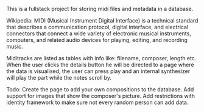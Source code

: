 This is a fullstack project for storing midi files and metadata in a database.

Wikipedia:
MIDI (Musical Instrument Digital Interface) is a technical standard that describes a communication protocol,
digital interface, and electrical connectors that connect a wide variety of electronic musical instruments,
computers, and related audio devices for playing, editing, and recording music.

Miditracks are listed as tables with info like: filename, composer, length etc.
When the user clicks the details button he will be directed to a page where the data is visualised, 
the user can press play and an internal synthesizer will play the part while the notes scroll by.

Todo:
Create the page to add your own compositions to the database.
Add support for images that show the composer's picture.
Add restrictions with identity framework to make sure not every random person can add data.
